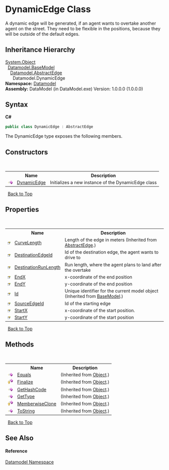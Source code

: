 # DynamicEdge Class
 

A dynamic edge will be generated, if an agent wants to overtake another agent on the street. They need to be flexible in the positions, because they will be outside of the default edges.


## Inheritance Hierarchy
<a href="http://msdn2.microsoft.com/en-us/library/e5kfa45b" target="_blank">System.Object</a><br />&nbsp;&nbsp;<a href="4dd8c2e5-2def-208c-c36a-25c6577b34e3">Datamodel.BaseModel</a><br />&nbsp;&nbsp;&nbsp;&nbsp;<a href="79bacc09-335c-e7dc-c825-8c9dcb8ae25b">Datamodel.AbstractEdge</a><br />&nbsp;&nbsp;&nbsp;&nbsp;&nbsp;&nbsp;Datamodel.DynamicEdge<br />
**Namespace:**&nbsp;<a href="a489f29d-64b3-9193-8c03-5c66a32a78aa">Datamodel</a><br />**Assembly:**&nbsp;DataModel (in DataModel.exe) Version: 1.0.0.0 (1.0.0.0)

## Syntax

**C#**<br />
``` C#
public class DynamicEdge : AbstractEdge
```

The DynamicEdge type exposes the following members.


## Constructors
&nbsp;<table><tr><th></th><th>Name</th><th>Description</th></tr><tr><td>![Public method](media/pubmethod.gif "Public method")</td><td><a href="2050ff81-b791-d8c8-9f90-ab7e3100b860">DynamicEdge</a></td><td>
Initializes a new instance of the DynamicEdge class</td></tr></table>&nbsp;
<a href="#dynamicedge-class">Back to Top</a>

## Properties
&nbsp;<table><tr><th></th><th>Name</th><th>Description</th></tr><tr><td>![Public property](media/pubproperty.gif "Public property")</td><td><a href="473b6b06-88cd-ebd3-8054-e6e573b88faf">CurveLength</a></td><td>
Length of the edge in meters
 (Inherited from <a href="79bacc09-335c-e7dc-c825-8c9dcb8ae25b">AbstractEdge</a>.)</td></tr><tr><td>![Public property](media/pubproperty.gif "Public property")</td><td><a href="ad81a207-3737-2590-4d28-e8791abdcf2f">DestinationEdgeId</a></td><td>
Id of the destination edge, the agent wants to drive to</td></tr><tr><td>![Public property](media/pubproperty.gif "Public property")</td><td><a href="531094c7-2d47-00b2-cf3f-9bb08b2b6611">DestinationRunLength</a></td><td>
Run length, where the agent plans to land after the overtake</td></tr><tr><td>![Public property](media/pubproperty.gif "Public property")</td><td><a href="e078f132-61b4-8876-5b5b-49f7863ae7cc">EndX</a></td><td>
x-coordinate of the end position</td></tr><tr><td>![Public property](media/pubproperty.gif "Public property")</td><td><a href="899564f6-19f3-490d-43dd-be1441097c6f">EndY</a></td><td>
y-coordinate of the end position</td></tr><tr><td>![Public property](media/pubproperty.gif "Public property")</td><td><a href="21e16472-3244-ca38-97fa-5b47c8d1c025">Id</a></td><td>
Unique identifier for the current model object
 (Inherited from <a href="4dd8c2e5-2def-208c-c36a-25c6577b34e3">BaseModel</a>.)</td></tr><tr><td>![Public property](media/pubproperty.gif "Public property")</td><td><a href="ade9d966-4d11-355c-bb73-21ff83cdd430">SourceEdgeId</a></td><td>
Id of the starting edge</td></tr><tr><td>![Public property](media/pubproperty.gif "Public property")</td><td><a href="4e7fdeaa-4987-56e5-1a92-20077689747b">StartX</a></td><td>
x-coordinate of the start position.</td></tr><tr><td>![Public property](media/pubproperty.gif "Public property")</td><td><a href="b29e2312-9a74-053e-6808-33c954e22736">StartY</a></td><td>
y-coordinate of the start position</td></tr></table>&nbsp;
<a href="#dynamicedge-class">Back to Top</a>

## Methods
&nbsp;<table><tr><th></th><th>Name</th><th>Description</th></tr><tr><td>![Public method](media/pubmethod.gif "Public method")</td><td><a href="http://msdn2.microsoft.com/en-us/library/bsc2ak47" target="_blank">Equals</a></td><td> (Inherited from <a href="http://msdn2.microsoft.com/en-us/library/e5kfa45b" target="_blank">Object</a>.)</td></tr><tr><td>![Protected method](media/protmethod.gif "Protected method")</td><td><a href="http://msdn2.microsoft.com/en-us/library/4k87zsw7" target="_blank">Finalize</a></td><td> (Inherited from <a href="http://msdn2.microsoft.com/en-us/library/e5kfa45b" target="_blank">Object</a>.)</td></tr><tr><td>![Public method](media/pubmethod.gif "Public method")</td><td><a href="http://msdn2.microsoft.com/en-us/library/zdee4b3y" target="_blank">GetHashCode</a></td><td> (Inherited from <a href="http://msdn2.microsoft.com/en-us/library/e5kfa45b" target="_blank">Object</a>.)</td></tr><tr><td>![Public method](media/pubmethod.gif "Public method")</td><td><a href="http://msdn2.microsoft.com/en-us/library/dfwy45w9" target="_blank">GetType</a></td><td> (Inherited from <a href="http://msdn2.microsoft.com/en-us/library/e5kfa45b" target="_blank">Object</a>.)</td></tr><tr><td>![Protected method](media/protmethod.gif "Protected method")</td><td><a href="http://msdn2.microsoft.com/en-us/library/57ctke0a" target="_blank">MemberwiseClone</a></td><td> (Inherited from <a href="http://msdn2.microsoft.com/en-us/library/e5kfa45b" target="_blank">Object</a>.)</td></tr><tr><td>![Public method](media/pubmethod.gif "Public method")</td><td><a href="http://msdn2.microsoft.com/en-us/library/7bxwbwt2" target="_blank">ToString</a></td><td> (Inherited from <a href="http://msdn2.microsoft.com/en-us/library/e5kfa45b" target="_blank">Object</a>.)</td></tr></table>&nbsp;
<a href="#dynamicedge-class">Back to Top</a>

## See Also


#### Reference
<a href="a489f29d-64b3-9193-8c03-5c66a32a78aa">Datamodel Namespace</a><br />